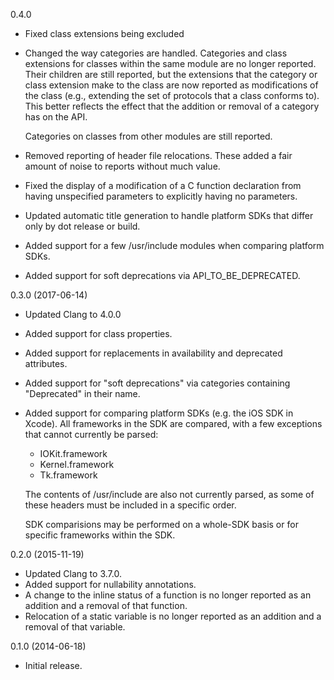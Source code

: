 0.4.0

* Fixed class extensions being excluded
* Changed the way categories are handled. Categories and class extensions for classes within the same module
  are no longer reported. Their children are still reported, but the extensions that the category or class
  extension make to the class are now reported as modifications of the class (e.g., extending the set of
  protocols that a class conforms to). This better reflects the effect that the addition or removal of a
  category has on the API.

  Categories on classes from other modules are still reported.
* Removed reporting of header file relocations. These added a fair amount of noise to reports without much
  value.
* Fixed the display of a modification of a C function declaration from having unspecified parameters to
  explicitly having no parameters.
* Updated automatic title generation to handle platform SDKs that differ only by dot release or build.
* Added support for a few /usr/include modules when comparing platform SDKs.
* Added support for soft deprecations via API\_TO\_BE\_DEPRECATED.

0.3.0 (2017-06-14)

* Updated Clang to 4.0.0
* Added support for class properties.
* Added support for replacements in availability and deprecated attributes.
* Added support for "soft deprecations" via categories containing "Deprecated" in their name.
* Added support for comparing platform SDKs (e.g. the iOS SDK in Xcode). All frameworks in the SDK are
  compared, with a few exceptions that cannot currently be parsed:

  - IOKit.framework
  - Kernel.framework
  - Tk.framework

  The contents of /usr/include are also not currently parsed, as some of these headers must be included in
  a specific order.

  SDK comparisions may be performed on a whole-SDK basis or for specific frameworks within the SDK.

0.2.0 (2015-11-19)

* Updated Clang to 3.7.0.
* Added support for nullability annotations.
* A change to the inline status of a function is no longer reported as an addition and a removal of that function.
* Relocation of a static variable is no longer reported as an addition and a removal of that variable.

0.1.0 (2014-06-18)

* Initial release.
